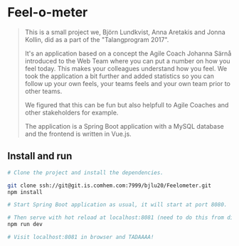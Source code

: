 # Feel-o-meter

> This is a small project we, Björn Lundkvist, Anna Aretakis and Jonna Kollin, did as a part of the "Talangprogram 2017".
> 
>  It's an application based on a concept the Agile Coach Johanna Särnå introduced to the Web Team where you can put a number on how you feel today. 
   This makes your colleagues understand how you feel. We took the application a bit further and added statistics so 
   you can follow up your own feels, your teams feels and your own team prior to other teams. 
>  
>  We figured that this can be fun but also helpfull to Agile Coaches and other stakeholders for example. 
>  
>  The application is a Spring Boot application with a MySQL database and the frontend is written in Vue.js.

## Install and run

``` bash
# Clone the project and install the dependencies.

git clone ssh://git@git.is.comhem.com:7999/bjlu20/Feelometer.git
npm install

# Start Spring Boot application as usual, it will start at port 8080.

# Then serve with hot reload at localhost:8081 (need to do this from dir src/frontend)
npm run dev

# Visit localhost:8081 in browser and TADAAAA! 

```

